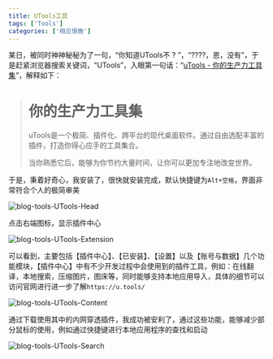 ```yaml
---
title: UTools工具
tags: ['Tools']
categories: ['相见恨晚']
---
```


某日，被同时神神秘秘为了一句，“你知道UTools不 ? ”，“????，恩，没有”，于是赶紧浏览器搜索关键词，“UTools”，入眼第一句话：“[uTools - 你的生产力工具集](https://u.tools/)”，解释如下：

> # 你的生产力工具集
>
> uTools是一个极简、插件化、跨平台的现代桌面软件。通过自由选配丰富的插件，打造你得心应手的工具集合。
>
> 当你熟悉它后，能够为你节约大量时间，让你可以更加专注地改变世界。

<!----more---->

于是，秉着好奇心，我安装了，很快就安装完成，默认快捷键为`Alt+空格`，界面非常符合个人的极简审美

![blog-tools-UTools-Head](E:\Sources\guanguanchuangyu.github.io\source\_drafts\blog-tools-UTools\blog-tools-UTools-Head.png)

点击右端图标，显示插件中心

![blog-tools-UTools-Extension](E:\Sources\guanguanchuangyu.github.io\source\_drafts\blog-tools-UTools\blog-tools-UTools-Extension.png)

可以看到，主要包括【插件中心】、【已安装】、【设置】以及【账号与数据】几个功能模块，【插件中心】中有不少开发过程中会使用到的插件工具，例如：在线翻译，本地搜索，压缩图片，图床等，同时能够支持本地应用导入，具体的细节可以访问官网进行进一步了解`https://u.tools/`

![blog-tools-UTools-Content](E:\Sources\guanguanchuangyu.github.io\source\_drafts\blog-tools-UTools\blog-tools-UTools-Content.png)

通过下载使用其中的内网穿透插件，我成功被安利了，通过这些功能，能够减少部分鼠标的使用，例如通过快捷键进行本地应用程序的查找和启动

![blog-tools-UTools-Search](E:\Sources\guanguanchuangyu.github.io\source\_drafts\blog-tools-UTools\blog-tools-UTools-Search.png)

